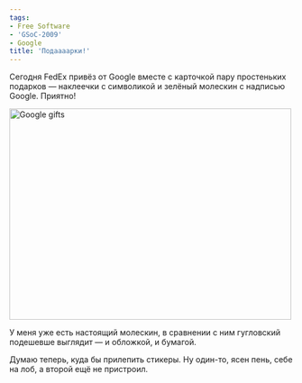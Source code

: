 ```yaml
---
tags:
- Free Software
- 'GSoC-2009'
- Google
title: 'Подаааарки!'
---
```


Сегодня FedEx привёз от Google вместе с карточкой пару простеньких
подарков — наклеечки с символикой и зелёный молескин с надписью Google.
Приятно!

<a data-flickr-embed="true"  href="https://www.flickr.com/photos/nothingpersonal/3570273722/" title="Google gifts"><img src="https://farm4.staticflickr.com/3647/3570273722_c66a940481.jpg" width="500" height="375" alt="Google gifts"></a><script async src="//embedr.flickr.com/assets/client-code.js" charset="utf-8"></script>

У меня уже есть настоящий молескин, в сравнении с ним гугловский
подешевше выглядит — и обложкой, и бумагой.

Думаю теперь, куда бы прилепить стикеры. Ну один-то, ясен пень, себе на
лоб, а второй ещё не пристроил.
